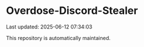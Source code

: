 # Overdose-Discord-Stealer

Last updated: 2025-06-12 07:34:03

This repository is automatically maintained.
